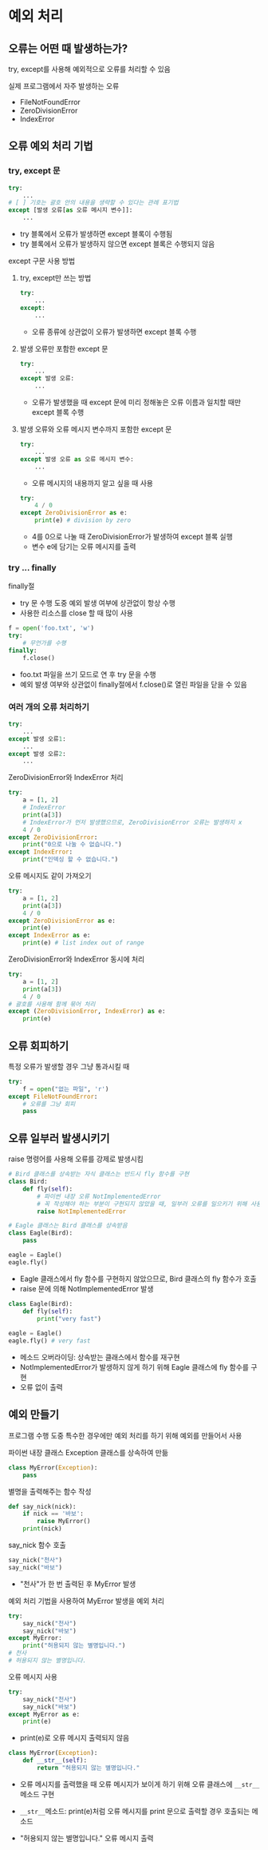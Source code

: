 # 예외 처리

## 오류는 어떤 때 발생하는가?

try, except를 사용해 예외적으로 오류를 처리할 수 있음



실제 프로그램에서 자주 발생하는 오류

- FileNotFoundError
- ZeroDivisionError
- IndexError



## 오류 예외 처리 기법

### try, except 문

```python
try:
    ...
# [ ] 기호는 괄호 안의 내용을 생략할 수 있다는 관례 표기법
except [발생 오류[as 오류 메시지 변수]]:
    ...
```

- try 블록에서 오류가 발생하면 except 블록이 수행됨
- try 블록에서 오류가 발생하지 않으면 except 블록은 수행되지 않음



except 구문 사용 방법

1. try, except만 쓰는 방법

   ```python
   try:
       ...
   except:
       ...
   ```

   - 오류 종류에 상관없이 오류가 발생하면 except 블록 수행

2. 발생 오류만 포함한 except 문

   ```python
   try:
       ...
   except 발생 오류:
       ...
   ```

   - 오류가 발생했을 때 except 문에 미리 정해놓은 오류 이름과 일치할 때만 except 블록 수행

3. 발생 오류와 오류 메시지 변수까지 포함한 except 문

   ```python
   try:
       ...
   except 발생 오류 as 오류 메시지 변수:
       ...
   ```

   - 오류 메시지의 내용까지 알고 싶을 때 사용

   ```python
   try:
       4 / 0
   except ZeroDivisionError as e:
       print(e) # division by zero
   ```

   - 4를 0으로 나눌 때 ZeroDivisionError가 발생하여 except 블록 실행
   - 변수 e에 담기는 오류 메시지를 출력



### try ... finally

finally절

- try 문 수행 도중 예외 발생 여부에 상관없이 항상 수행
- 사용한 리소스를 close 할 때 많이 사용



```python
f = open('foo.txt', 'w')
try:
    # 무언가를 수행
finally:
    f.close()
```

- foo.txt 파일을 쓰기 모드로 연 후 try 문을 수행
- 예외 발생 여부와 상관없이 finally절에서 f.close()로 열린 파일을 닫을 수 있음



### 여러 개의 오류 처리하기

```python
try:
    ...
except 발생 오류1:
    ...
except 발생 오류2:
    ...
```



ZeroDivisionError와 IndexError 처리

```python
try:
    a = [1, 2]
    # IndexError
    print(a[3])
    # IndexError가 먼저 발생했으므로, ZeroDivisionError 오류는 발생하지 x
    4 / 0
except ZeroDivisionError:
    print("0으로 나눌 수 없습니다.")
except IndexError:
    print("인덱싱 할 수 없습니다.")
```

오류 메시지도 같이 가져오기

```python
try:
    a = [1, 2]
    print(a[3])
    4 / 0
except ZeroDivisionError as e:
    print(e)
except IndexError as e:
    print(e) # list index out of range
```



ZeroDivisionError와 IndexError 동시에 처리

```python
try:
    a = [1, 2]
    print(a[3])
    4 / 0
# 괄호를 사용해 함께 묶어 처리
except (ZeroDivisionError, IndexError) as e:
    print(e)
```



## 오류 회피하기

특정 오류가 발생할 경우 그냥 통과시킬 때

```python
try:
    f = open("없는 파일", 'r')
except FileNotFoundError:
    # 오류를 그냥 회피
    pass
```



## 오류 일부러 발생시키기

raise 명령어를 사용해 오류를 강제로 발생시킴

```python
# Bird 클래스를 상속받는 자식 클래스는 반드시 fly 함수를 구현
class Bird:
    def fly(self):
        # 파이썬 내장 오류 NotImplementedError
        # 꼭 작성해야 하는 부분이 구현되지 않았을 때, 일부러 오류를 일으키기 위해 사용
        raise NotImplementedError
```



```python
# Eagle 클래스는 Bird 클래스를 상속받음
class Eagle(Bird):
    pass

eagle = Eagle()
eagle.fly()
```

- Eagle 클래스에서 fly 함수를 구현하지 않았으므로, Bird 클래스의 fly 함수가 호출
- raise 문에 의해 NotImplementedError 발생



```python
class Eagle(Bird):
    def fly(self):
        print("very fast")
        
eagle = Eagle()
eagle.fly() # very fast
```

- 메소드 오버라이딩: 상속받는 클래스에서 함수를 재구현
- NotImplementedError가 발생하지 않게 하기 위해 Eagle 클래스에 fly 함수를 구현
- 오류 없이 출력



## 예외 만들기

프로그램 수행 도중 특수한 경우에만 예외 처리를 하기 위해 예외를 만들어서 사용

파이썬 내장 클래스 Exception 클래스를 상속하여 만듦

```python
class MyError(Exception):
    pass
```

별명을 출력해주는 함수 작성

```python
def say_nick(nick):
    if nick == '바보':
        raise MyError()
    print(nick)
```

say_nick 함수 호출

```python
say_nick("천사")
say_nick("바보")
```

- "천사"가 한 번 출력된 후 MyError 발생

예외 처리 기법을 사용하여 MyError 발생을 예외 처리

```python
try:
    say_nick("천사")
    say_nick("바보")
except MyError:
    print("허용되지 않는 별명입니다.")
# 천사
# 허용되지 않는 별명입니다.
```

오류 메시지 사용

```python
try:
    say_nick("천사")
    say_nick("바보")
except MyError as e:
    print(e)
```

- print(e)로 오류 메시지 출력되지 않음

```python
class MyError(Exception):
    def __str__(self):
        return "허용되지 않는 별명입니다."
```

- 오류 메시지를 출력했을 때 오류 메시지가 보이게 하기 위해 오류 클래스에 `__str__` 메소드 구현
- `__str__`메소드: print(e)처럼 오류 메시지를 print 문으로 출력할 경우 호출되는 메소드

- "허용되지 않는 별명입니다." 오류 메시지 출력